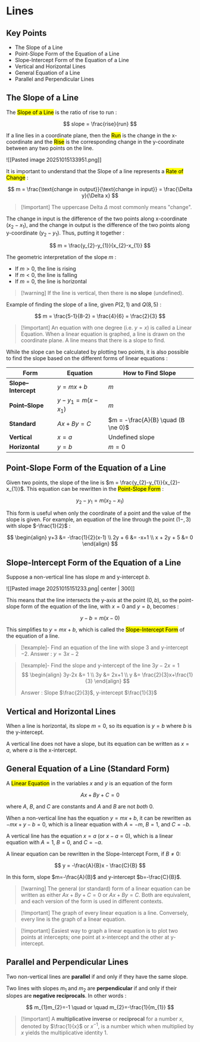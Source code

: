 # Lines

## Key Points

- The Slope of a Line
- Point-Slope Form of the Equation of a Line
- Slope-Intercept Form of the Equation of a Line
- Vertical and Horizontal Lines
- General Equation of a Line
- Parallel and Perpendicular Lines


## The Slope of a Line

The <mark class="hltr-trippy">Slope of a Line</mark> is the ratio of rise to run :

$$
slope = \frac{rise}{run}
$$

If a line lies in a coordinate plane, then the <mark class="hltr-trippy">Run</mark> is the change in the x-coordinate and the <mark class="hltr-trippy">Rise</mark> is the corresponding change in the y-coordinate between any two points on the line.

![[Pasted image 20251015133951.png]]

It is important to understand that the Slope of a line represents a <mark class="hltr-trippy">Rate of Change</mark> :

$$
m = \frac{\text{change in output}}{\text{change in input}} = \frac{\Delta y}{\Delta x}
$$

> [!important] The uppercase Delta $\Delta$ most commonly means "change".

The change in input is the difference of the two points along x-coordinate ($x_{2}-x_{1}$), and the change in output is the difference of the two points along y-coordinate ($y_{2}-y_{1}$). Thus, putting it together :

$$
m = \frac{y_{2}-y_{1}}{x_{2}-x_{1}}
$$

The geometric interpretation of the slope $m$ :
- If $m>0$, the line is rising
- If $m <0$, the line is falling
- If $m=0$, the line is horizontal

> [!warning] If the line is vertical, then there is **no slope** (undefined).


Example of finding the slope of a line, given $P(2,1)$ and $Q(8,5)$ :

$$
m = \frac{5-1}{8-2} = \frac{4}{6} = \frac{2}{3}
$$

> [!important] An equation with one degree (i.e. $y=x$) is called a Linear Equation. When a linear equation is graphed, a line is drawn on the coordinate plane. A line means that there is a slope to find.

While the slope can be calculated by plotting two points, it is also possible to find the slope based on the different forms of linear equations :

| Form                | Equation               | How to Find Slope                  |
| ------------------- | ---------------------- | ---------------------------------- |
| **Slope–Intercept** | $y = mx + b$           | $m$                                |
| **Point–Slope**     | $y - y_1 = m(x - x_1)$ | $m$                                |
| **Standard**        | $Ax + By = C$          | $m = -\frac{A}{B} \quad (B \ne 0)$ |
| **Vertical**        | $x = a$                | Undefined slope                    |
| **Horizontal**      | $y = b$                | $m=0$                              |


## Point-Slope Form of the Equation of a Line

Given two points, the slope of the line is $m = \frac{y_{2}-y_{1}}{x_{2}-x_{1}}$. This equation can be rewritten in the <mark class="hltr-trippy">Point-Slope Form</mark> :

$$
y_{2}-y_{1} = m(x_{2}-x_{1})
$$

This form is useful when only the coordinate of a point and the value of the slope is given. For example, an equation of the line through the point $(1-,3)$ with slope $-\frac{1}{2}$ :

$$
\begin{align}
  y+3 &= -\frac{1}{2}(x-1) \\
  2y + 6 &= -x+1 \\
  x + 2y + 5 &= 0
\end{align}
$$


## Slope-Intercept Form of the Equation of a Line

Suppose a non-vertical line has slope $m$ and y-intercept $b$.

![[Pasted image 20251015151233.png| center | 300]]

This means that the line intersects the y-axis at the point $(0, b)$, so the point-slope form of the equation of the line, with $x=0$ and $y=b$, becomes :

$$
y-b=m(x-0)
$$

This simplifies to $y=mx+b$, which is called the <mark class="hltr-trippy">Slope-Intercept Form</mark> of the equation of a line.

> [!example]- Find an equation of the line with slope $3$ and y-intercept $-2$.
> Answer : $y=3x-2$

> [!example]- Find the slope and y-intercept of the line $3y-2x=1$
> $$
> \begin{align}
>   3y-2x &= 1 \\
>   3y &= 2x+1 \\
>   y &= \frac{2}{3}x+\frac{1}{3}
> \end{align}
> $$
> 
> Answer : Slope $\frac{2}{3}$, y-intercept $\frac{1}{3}$


## Vertical and Horizontal Lines

When a line is horizontal, its slope $m=0$, so its equation is $y=b$ where $b$ is the y-intercept.

A vertical line does not have a slope, but its equation can be written as $x=a$, where $a$ is the x-intercept.


## General Equation of a Line (Standard Form)

A <mark class="hltr-trippy">Linear Equation</mark> in the variables $x$ and $y$ is an equation of the form

$$
Ax + By + C = 0
$$

where $A$, $B$, and $C$ are constants and $A$ and $B$ are not *both* $0$.

When a non-vertical line has the equation $y=mx+b$, it can be rewritten as $-mx+y-b=0$, which is a linear equation with $A=-m$, $B=1$, and $C=-b$.

A vertical line has the equation $x=a$ (or $x-a=0$), which is a linear equation with $A=1$, $B=0$, and $C=-a$.

A linear equation can be rewritten in the Slope-Intercept Form, if $B \neq 0$:

$$
y = -\frac{A}{B}x - \frac{C}{B}
$$

In this form, slope $m=-\frac{A}{B}$ and y-intercept $b=-\frac{C}{B}$.


> [!warning] The general (or standard) form of a linear equation can be written as either $Ax+By+C=0$ or $Ax+By=C$.
> Both are equivalent, and each version of the form is used in different contexts.

> [!important] The graph of every linear equation is a line. Conversely, every line is the graph of a linear equation.

> [!important] Easiest way to graph a linear equation is to plot two points at intercepts; one point at x-intercept and the other at y-intercept.


## Parallel and Perpendicular Lines

Two non-vertical lines are **parallel** if and only if they have the same slope.

Two lines with slopes $m_{1}$ and $m_{2}$ are **perpendicular** if and only if their slopes are **negative reciprocals**. In other words :

$$
m_{1}m_{2}=-1 \quad or \quad m_{2}=-\frac{1}{m_{1}}
$$

> [!important] A **multiplicative inverse** or **reciprocal** for a number $x$, denoted by $\frac{1}{x}$ or $x^{-1}$, is a number which when multiplied by $x$ yields the multiplicative identity $1$.


